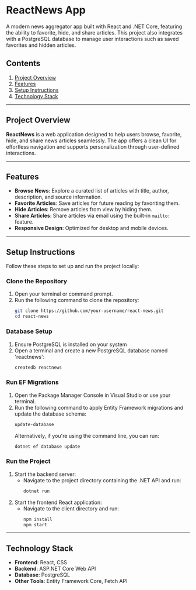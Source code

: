 # ReactNews App

A modern news aggregator app built with React and .NET Core, featuring the ability to favorite, hide, and share articles. This project also integrates with a PostgreSQL database to manage user interactions such as saved favorites and hidden articles.

## Contents

1. [Project Overview](#project-overview)
2. [Features](#features)
3. [Setup Instructions](#setup-instructions)
4. [Technology Stack](#technology-stack)

---

## Project Overview

**ReactNews** is a web application designed to help users browse, favorite, hide, and share news articles seamlessly. The app offers a clean UI for effortless navigation and supports personalization through user-defined interactions.

---

## Features

- **Browse News**: Explore a curated list of articles with title, author, description, and source information.
- **Favorite Articles**: Save articles for future reading by favoriting them.
- **Hide Articles**: Remove articles from view by hiding them.
- **Share Articles**: Share articles via email using the built-in `mailto:` feature.
- **Responsive Design**: Optimized for desktop and mobile devices.

---

## Setup Instructions

Follow these steps to set up and run the project locally:

### Clone the Repository

1. Open your terminal or command prompt.
2. Run the following command to clone the repository:
   ```bash
   git clone https://github.com/your-username/react-news.git
   cd react-news
   ```

### Database Setup

1. Ensure PostgreSQL is installed on your system
2. Open a terminal and create a new PostgreSQL database named 'reactnews':
   ```bash
   createdb reactnews
   ```

### Run EF Migrations

1. Open the Package Manager Console in Visual Studio or use your terminal.
2. Run the following command to apply Entity Framework migrations and update the database schema:
   ```bash
   update-database
   ```
   Alternatively, if you're using the command line, you can run:
   ```bash
   dotnet ef database update
   ```

### Run the Project

1. Start the backend server:
   - Navigate to the project directory containing the .NET API and run:
     ```bash
     dotnet run
     ```
2. Start the frontend React application:
   - Navigate to the client directory and run:
     ```bash
     npm install
     npm start
     ```

---

## Technology Stack

- **Frontend**: React, CSS
- **Backend**: ASP.NET Core Web API
- **Database**: PostgreSQL
- **Other Tools**: Entity Framework Core, Fetch API
